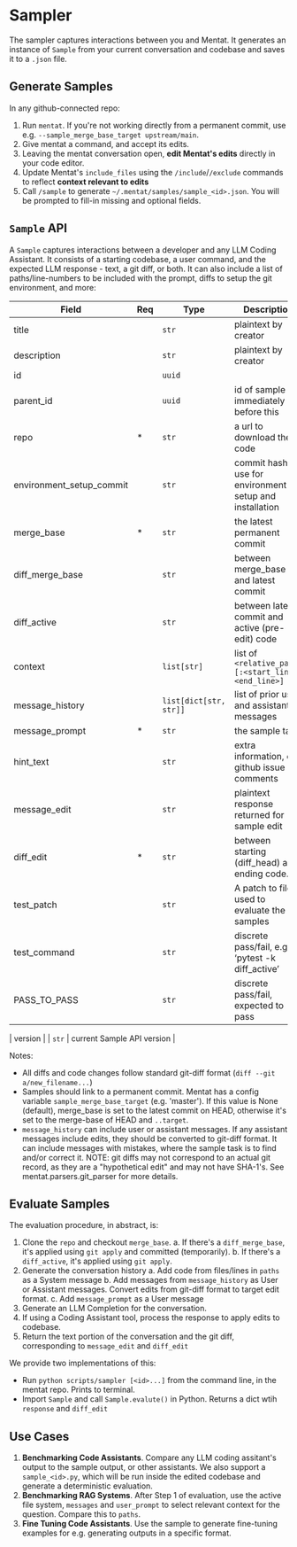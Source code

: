 # Sampler
The sampler captures interactions between you and Mentat. It generates an instance of `Sample` from your current conversation and codebase and saves it to a `.json` file.

## Generate Samples
In any github-connected repo:
1. Run `mentat`. If you're not working directly from a permanent commit, use e.g. `--sample_merge_base_target upstream/main`.
2. Give mentat a command, and accept its edits.
3. Leaving the mentat conversation open, **edit Mentat's edits** directly in your code editor.
4. Update Mentat's `include_files` using the `/include`/`/exclude` commands to reflect **context relevant to edits**
5. Call `/sample` to generate `~/.mentat/samples/sample_<id>.json`. You will be prompted to fill-in missing and optional fields.

## `Sample` API
A `Sample` captures interactions between a developer and any LLM Coding Assistant. It consists of a starting codebase, a user command, and the expected LLM response - text, a git diff, or both. It can also include a list of paths/line-numbers to be included with the prompt, diffs to setup the git environment, and more:

| Field                     | Req | Type                   | Description |
|---------------------------|-----|------------------------|-------------|
| title                     |     | `str`                  | plaintext by creator |
| description               |     | `str`                  | plaintext by creator |
| id                        |     | `uuid`                 |  |
| parent_id                 |     | `uuid`                 | id of sample immediately before this |
| repo                      | *   | `str`                  | a url to download the code |
| environment_setup_commit  |     | `str`                  | commit hash to use for environment setup and installation |
| merge_base                | *   | `str`                  | the latest permanent commit |
| diff_merge_base           |     | `str`                  | between merge_base and latest commit |
| diff_active               |     | `str`                  | between latest commit and active (pre-edit) code |
| context                   |     | `list[str]`            | list of `<relative_path>[:<start_line>-<end_line>]` |
| message_history           |     | `list[dict[str, str]]` | list of prior user and assistant messages |
| message_prompt            | *   | `str`                  | the sample task |
| hint_text                 |     | `str`                  | extra information, e.g. github issue comments
| message_edit              |     | `str`                  | plaintext response returned for sample edit |
| diff_edit                 | *   | `str`                  | between starting (diff_head) and ending code. |
| test_patch                |     | `str`                  | A patch to files used to evaluate the samples
| test_command              |     | `str`                  | discrete pass/fail, e.g. ‘pytest -k diff_active’ |
| PASS_TO_PASS              |     | `str`                  | discrete pass/fail, expected to pass

| version                   |     | `str`                  | current Sample API version |

Notes:
- All diffs and code changes follow standard git-diff format (`diff --git a/new_filename...`)
- Samples should link to a permanent commit. Mentat has a config variable `sample_merge_base_target` (e.g. 'master'). If this value is None (default), merge_base is set to the latest commit on HEAD, otherwise it's set to the merge-base of HEAD and `..target`. 
- `message_history` can include user or assistant messages. If any assistant messages include edits, they should be converted to git-diff format. It can include messages with mistakes, where the sample task is to find and/or correct it. NOTE: git diffs may not correspond to an actual git record, as they are a "hypothetical edit" and may not have SHA-1's. See mentat.parsers.git_parser for more details.

## Evaluate Samples
The evaluation procedure, in abstract, is:
1. Clone the `repo` and checkout `merge_base`. 
   a. If there's a `diff_merge_base`, it's applied using `git apply` and committed (temporarily).
   b. If there's a `diff_active`, it's applied using `git apply`. 
2. Generate the conversation history
   a. Add code from files/lines in `paths` as a System message
   b. Add messages from `message_history` as User or Assistant messages. Convert edits from git-diff format to target edit format.
   c. Add `message_prompt` as a User message
3. Generate an LLM Completion for the conversation.
4. If using a Coding Assistant tool, process the response to apply edits to codebase.
5. Return the text portion of the conversation and the git diff, corresponding to `message_edit` and `diff_edit`

We provide two implementations of this:
- Run `python scripts/sampler [<id>...]` from the command line, in the mentat repo. Prints to terminal.
- Import `Sample` and call `Sample.evalute()` in Python. Returns a dict wtih `response` and `diff_edit`

## Use Cases
1. **Benchmarking Code Assistants**. Compare any LLM coding assitant's output to the sample output, or other assistants. We also support a `sample_<id>.py`, which will be run inside the edited codebase and generate a deterministic evaluation.
2. **Benchmarking RAG Systems**. After Step 1 of evaluation, use the active file system, `messages` and `user_prompt` to select relevant context for the question. Compare this to `paths`.
3. **Fine Tuning Code Assistants**. Use the sample to generate fine-tuning examples for e.g. generating outputs in a specific format.
